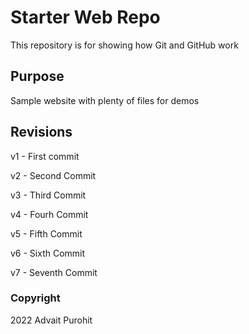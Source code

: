 # Starter Web Repo

This repository is for showing how Git and GitHub work

## Purpose

Sample website with plenty of files for demos


## Revisions
v1 - First commit

v2 - Second Commit

v3 - Third Commit

v4 - Fourh Commit

v5 - Fifth Commit

v6 - Sixth Commit

v7 - Seventh Commit

### Copyright
2022 Advait Purohit
